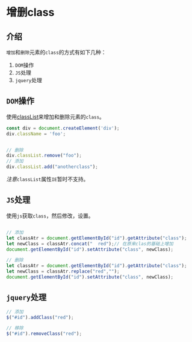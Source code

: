 <!--
 * @Author: tangdaoyong
 * @Date: 2021-05-17 17:54:43
 * @LastEditors: tangdaoyong
 * @LastEditTime: 2021-05-17 18:03:58
 * @Description: 增删class
-->
# 增删class

## 介绍

`增加`和`删除`元素的`class`的方式有如下几种：

1. `DOM`操作
2. `JS`处理
3. `jquery`处理

## `DOM`操作

使用[classList](https://developer.mozilla.org/en-US/docs/Web/API/Element/classList)来增加和删除元素的`class`。

```js
const div = document.createElement('div');
div.className = 'foo';


// 删除
div.classList.remove("foo");
// 添加
div.classList.add("anotherclass");
```

*注意*`classList`属性`IE`暂时不支持。

## `JS`处理

使用`js`获取`class`，然后修改，设置。

```js

// 添加
let classAtr = document.getElementById("id").getAttribute("class");
let newClass = classAtr.concat("  red");// 在原来clas的基础上增加
document.getElementById("id").setAttribute("class", newClass);

// 删除
let classAtr = document.getElementById("id").getAttribute("class");
let newClass = classAtr.replace("red","");
document.getElementById("id").setAttribute("class", newClass);
```

## `jquery`处理

```js
// 添加
$("#id").addClass("red");

// 移除
$("#id").removeClass("red");
```